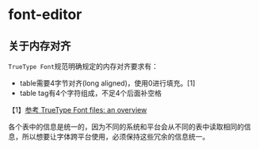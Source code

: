 # font-editor


## 关于内存对齐

`TrueType Font`规范明确规定的内存对齐要求有：

- table需要4字节对齐(long aligned)，使用0进行填充。[1]
- table tag有4个字符组成，不足4个后面补空格



【1】[参考 TrueType Font files: an overview](https://developer.apple.com/fonts/TrueType-Reference-Manual/RM06/Chap6.html)

各个表中的信息是统一的，因为不同的系统和平台会从不同的表中读取相同的信息，所以想要让字体跨平台使用，必须保持这些冗余的信息统一。

